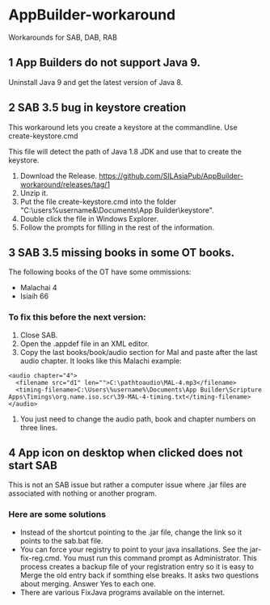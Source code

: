 # AppBuilder-workaround
Workarounds for SAB, DAB, RAB

## 1 App Builders do not support Java 9.

Uninstall Java 9 and get the latest version of Java 8.

## 2 SAB 3.5 bug in keystore creation

This workaround lets you create a keystore at the commandline. Use create-keystore.cmd

This file will detect the path of Java 1.8 JDK and use that to create the keystore. 
1. Download the Release. https://github.com/SILAsiaPub/AppBuilder-workaround/releases/tag/1
2. Unzip it. 
3. Put the file create-keystore.cmd into the folder "C:\users\%username&\Documents\App Builder\keystore". 
4. Double click the file in Windows Explorer.
5. Follow the prompts for filling in the rest of the information.

## 3 SAB 3.5 missing books in some OT books.

The following books of the OT have some ommissions:

* Malachai 4
* Isiaih 66

### To fix this before the next version:


1. Close SAB.
1. Open the .appdef file in an XML editor.
1. Copy the last books/book/audio section for Mal and paste after the last audio chapter. It looks like this Malachi example:
  ```
  <audio chapter="4">
    <filename src="d1" len="">C:\pathtoaudio\MAL-4.mp3</filename>
    <timing-filename>C:\Users\%username%\Documents\App Builder\Scripture Apps\Timings\org.name.iso.scr\39-MAL-4-timing.txt</timing-filename>
  </audio>
  ```
1. You just need to change the audio path, book and chapter numbers on three lines.

## 4 App icon on desktop when clicked does not start SAB

This is not an SAB issue but rather a computer issue where .jar files are associated with nothing or another program.

### Here are some solutions

* Instead of the shortcut pointing to the .jar file, change the link so it points to the sab.bat file.
* You can force your registry to point to your java insallations. See the jar-fix-reg.cmd. You must run this command prompt as Administrator. This process creates a backup file of your registration entry so it is easy to Merge the old entry back if somthing else breaks. It asks two questions about merging. Answer Yes to each one.
* There are various FixJava programs available on the internet.
